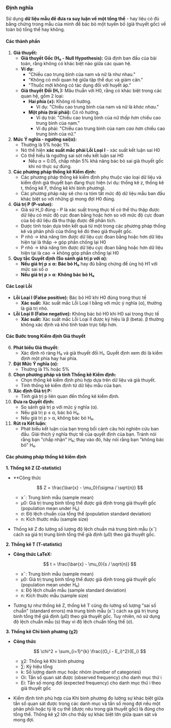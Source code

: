 ### Định nghĩa
Sử dụng **dữ liệu mẫu để đưa ra suy luận về một tổng thể** - hay liệu có đủ bằng chứng trong mẫu của mình để bác bỏ một tuyên bố (giả thuyết gốc) về toàn bộ tổng thể hay không.

#### Các thành phần
1. **Giả thuyết:**
    - **Giả thuyết Gốc (H₀ - Null Hypothesis):** Giả định ban đầu của bài toàn, rằng không có khác biệt nào giữa các quan hệ.
	- **Ví dụ:**
		- "Chiều cao trung bình của nam và nữ là như nhau."
		- "Không có mối quan hệ giữa tập thể dục và giảm cân."
		- "Thuốc mới không có tác dụng đối với huyết áp."
    - **Giả thuyết Đối (H₁ ):** Mâu thuẫn với H0, rằng có khác biệt trong các quan hệ, gồm 2 loại:
        - **Hai phía (≠):** Không rõ hướng.
            - Ví dụ: "Chiều cao trung bình của nam và nữ là _khác nhau_."
        - **Một phía (trái phải):** Có rõ hướng.
            - Ví dụ trái: "Chiều cao trung bình của nữ _thấp hơn_ chiều cao trung bình của nam."
            - Ví dụ phải: "Chiều cao trung bình của nam _cao hơn_ chiều cao trung bình của nữ."
2. **Mức Ý nghĩa - ngưỡng sai(α):**
	- Thường là 5% hoặc 1%
    - Nó thể hiện **xác suất mắc phải Lỗi Loại I** - xác suất kết luận sai H0
    - Có thể hiểu là ngưỡng sai sót nếu kết luận sai H0
	    - Nếu α = 0.05, chấp nhận 5% khả năng bác bỏ sai giả thuyết gốc khi nó thực sự đúng.
3. **Các phương pháp thống kê Kiểm định:**
    - Các phương pháp thống kê kiểm định phụ thuộc vào loại dữ liệu và kiểm định giả thuyết bạn đang thực hiện (ví dụ: thống kê z, thống kê t, thống kê F, thống kê khi bình phương).
    - Các phương pháp này sẽ cho ra tóm tắt mức độ dữ liệu mẫu ban đầu khác biệt so với những gì mong đợi H0 đúng.
4. **Giá trị P (P-value):**
	- Giả sử H_0 đúng - P là xác suất trong thực tế có thể thu thập được dữ liệu có mức độ cực đoan bằng hoặc hơn so với mức độ cực đoan của bộ dữ liệu đã thu thập được để phân tích.
    - Được tính toán dựa trên kết quả từ một trong các phương pháp thống kê và phân phối của thống kê đó theo giả thuyết gốc.
    - P nhỏ -> khả năng tìm được dữ liệu cực đoan bằng hoặc hơn dữ liệu hiện tại là thấp -> góp phần chống lại H0
    - P nhỏ -> khả năng tìm được dữ liệu cực đoan bằng hoặc hơn dữ liệu hiện tại là cao ->   không góp phần chống lại H0
5. **Quy tắc Quyết định (So sánh giá trị p với α):**
    - **Nếu giá trị p ≤ α:**  **Bác bỏ H₀** hay đủ bằng chứng để ủng hộ H1 với mức sai số $\alpha$
    - **Nếu giá trị p > α**: **Không bác bỏ H₀**

#### Các Loại Lỗi
- **Lỗi Loại I (False positive):** Bác bỏ H0 khi H0 đúng trong thực tế
    - **Xác suất:** Xác suất mắc Lỗi Loại I bằng với mức ý nghĩa (α), thường là giá trị nhỏ. 
- **Lỗi Loại II (False negative):** Không bác bỏ H0 khi H0 sai trong thực tế
    - **Xác suất:** Xác suất mắc Lỗi Loại II được ký hiệu là β (beta). β thường không xác định và khó tính toán trực tiếp hơn.

#### Các Bước trong Kiểm định Giả thuyết
6. **Phát biểu Giả thuyết:**
    - Xác định rõ ràng H₀ và giả thuyết đối H₁. Quyết định xem đó là kiểm định một phía hay hai phía.
7. **Đặt Mức Ý nghĩa (α):**
    - Thường là 1% hoặc 5%
8. **Chọn phương pháp và tính Thống kê Kiểm định:**
    - Chọn thống kê kiểm định phù hợp dựa trên dữ liệu và giả thuyết.
    - Tính thống kê kiểm định từ dữ liệu mẫu của bạn.
9. **Xác định Giá trị P:**
    - Tính giá trị p liên quan đến thống kê kiểm định.
10. **Đưa ra Quyết định:**
    - So sánh giá trị p với mức ý nghĩa (α).
    - Nếu giá trị p ≤ α, bác bỏ H₀.
    - Nếu giá trị p > α, không bác bỏ H₀.
11. **Rút ra Kết luận:**
    - Phát biểu kết luận của bạn trong bối cảnh câu hỏi nghiên cứu ban đầu. Giải thích ý nghĩa thực tế của quyết định của bạn. Tránh nói rằng bạn "chấp nhận" H₀; thay vào đó, hãy nói rằng bạn "không bác bỏ" H₀.

#### Các phương pháp thống kê kiểm định
**1. Thống kê Z (Z-statistic)**
- **Công thức
    
    $$ Z = \frac{\bar{x} - \mu_0}{\sigma / \sqrt{n}} $$
	- xˉ: Trung bình mẫu (sample mean)
	- μ0​: Giá trị trung bình tổng thể được giả định trong giả thuyết gốc (population mean under H₀)
	- σ: Độ lệch chuẩn của tổng thể (population standard deviation)
	- n: Kích thước mẫu (sample size)
- Thống kê Z đo lường số lượng độ lệch chuẩn mà trung bình mẫu (xˉ) cách xa giá trị trung bình tổng thể giả định (μ0​) theo giả thuyết gốc.

**2. Thống kê T (T-statistic)**    
- **Công thức LaTeX:**
    
    $$ t = \frac{\bar{x} - \mu_0}{s / \sqrt{n}} $$
	- xˉ: Trung bình mẫu (sample mean)
	- μ0​: Giá trị trung bình tổng thể được giả định trong giả thuyết gốc (population mean under H₀)
	- s: Độ lệch chuẩn mẫu (sample standard deviation)
	- n: Kích thước mẫu (sample size)
- Tương tự như thống kê Z, thống kê T cũng đo lường số lượng "sai số chuẩn" (standard errors) mà trung bình mẫu (xˉ) cách xa giá trị trung bình tổng thể giả định (μ0​) theo giả thuyết gốc. Tuy nhiên, nó sử dụng độ lệch chuẩn mẫu (s) thay vì độ lệch chuẩn tổng thể (σ).

**3. Thống kê Chi bình phương (χ2)**    
- **Công thức**
    
    $$ \chi^2 = \sum_{i=1}^{k} \frac{(O_i - E_i)^2}{E_i} $$
	- χ2: Thống kê Khi bình phương
	- ∑: Ký hiệu tổng
	- k: Số lượng danh mục hoặc nhóm (number of categories)
	- Oi​: Tần số quan sát được (observed frequency) cho danh mục thứ i
	- Ei​: Tần số mong đợi (expected frequency) cho danh mục thứ i theo giả thuyết gốc
- Kiểm định tính phù hợp của Khi bình phương đo lường sự khác biệt giữa tần số quan sát được trong các danh mục và tần số mong đợi nếu một phân phối hoặc tỷ lệ cụ thể (được nêu trong giả thuyết gốc) là đúng cho tổng thể. Thống kê χ2 lớn cho thấy sự khác biệt lớn giữa quan sát và mong đợi.